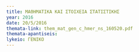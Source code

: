```yaml
---
title: ΜΑΘΗΜΑΤΙΚΑ ΚΑΙ ΣΤΟΙΧΕΙΑ ΣΤΑΤΙΣΤΙΚΗΣ
year: 2016
date: 20/5/2016
themata-link: them_mat_gen_c_hmer_ns_160520.pdf
themata-apantiseis:
lykeio: ΓΕΝΙΚΟ
---
```


